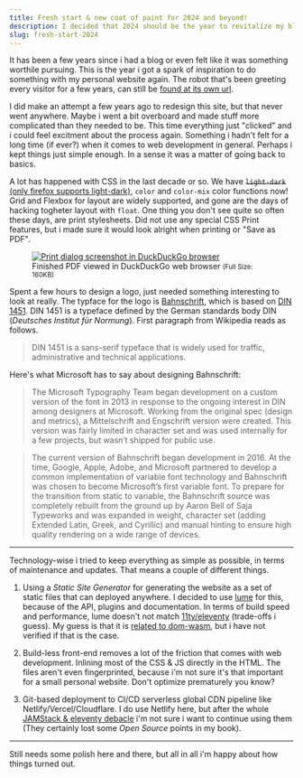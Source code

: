 ```yaml
---
title: Fresh start & new coat of paint for 2024 and beyond!
description: I decided that 2024 should be the year to revitalize my blog/website. In this blog post i describe the process of how designed and developed the new version.
slug: fresh-start-2024
---
```


It has been a few years since i had a blog or even felt like it was something
worthile pursuing. This is the year i got a spark of inspiration to do something
with my personal website again. The robot that's been greeting every visitor for
a few years, can still be [found at its own url](/robot/).

I did make an attempt a few years ago to redesign this site, but that never went
anywhere. Maybe i went a bit overboard and made stuff more complicated than they
needed to be. This time everything just "clicked" and i could feel excitment
about the process again. Something i hadn't felt for a long time (if ever?) when
it comes to web development in general. Perhaps i kept things just simple
enough. In a sense it was a matter of going back to basics.

A lot has happened with CSS in the last decade or so. We have <del>
`light-dark`</del> <ins>(only firefox supports light-dark)</ins>, `color` and
`color-mix` color functions now! Grid and Flexbox for layout are widely
supported, and gone are the days of hacking togheter layout with `float`. One
thing you don't see quite so often these days, are print stylesheets. Did not
use any special CSS Print features, but i made sure it would look alright when
printing or "Save as PDF".

<figure>
<a href="/media/2024-02-08-print-dialog.avif">
<img src="/media/2024-02-08-print-dialog-thumbnail.avif" alt="Print dialog screenshot in DuckDuckGo browser">
</a>
<figcaption>
Finished PDF viewed in DuckDuckGo web browser <small>(Full Size: 160KB)</small>
</figcaption>
</figure>

Spent a few hours to design a logo, just needed something interesting to look at
really. The typface for the logo is
[Bahnschrift](https://learn.microsoft.com/en-us/typography/font-list/bahnschrift),
which is based on [DIN 1451](https://en.wikipedia.org/wiki/DIN_1451). DIN 1451
is a typeface defined by the German standards body DIN (_Deutsches Institut für
Normung_). First paragraph from Wikipedia reads as follows.

> DIN 1451 is a sans-serif typeface that is widely used for traffic,
> administrative and technical applications.

Here's what Microsoft has to say about designing Bahnschrift:

> The Microsoft Typography Team began development on a custom version of the
> font in 2013 in response to the ongoing interest in DIN among designers at
> Microsoft. Working from the original spec (design and metrics), a
> Mittelschrift and Engschrift version were created. This version was fairly
> limited in character set and was used internally for a few projects, but
> wasn’t shipped for public use.

> The current version of Bahnschrift began development in 2016. At the time,
> Google, Apple, Adobe, and Microsoft partnered to develop a common
> implementation of variable font technology and Bahnschrift was chosen to
> become Microsoft’s first variable font. To prepare for the transition from
> static to variable, the Bahnschrift source was completely rebuilt from the
> ground up by Aaron Bell of Saja Typeworks and was expanded in weight,
> character set (adding Extended Latin, Greek, and Cyrillic) and manual hinting
> to ensure high quality rendering on a wide range of devices.

---

Technology-wise i tried to keep everything as simple as possible, in terms of
maintenance and updates. That means a couple of different things.

1. Using a _Static Site Generator_ for generating the website as a set of static
   files that can deployed anywhere. I decided to use [lume](https://lume.land)
   for this, because of the API, plugins and documentation. In terms of build
   speed and performance, lume doesn't not match
   [11ty/eleventy](https://11ty.dev) (trade-offs i guess). My guess is that it
   is
   [related to dom-wasm](https://docs.deno.com/runtime/manual/advanced/jsx_dom/deno_dom#faster-startup),
   but i have not verified if that is the case.

2. Build-less front-end removes a lot of the friction that comes with web
   development. Inlining most of the CSS & JS directly in the HTML. The files
   aren't even fingerprinted, because i'm not sure it's that important for a
   small personal website. Don't optimize prematurely you know?

3. Git-based deployment to CI/CD serverless global CDN pipeline like
   Netlify/Vercel/Cloudflare. I do use Netlify here, but after the whole
   [JAMStack & eleventy debacle](https://www.zachleat.com/web/netlify-and-nextjs/)
   i'm not sure i want to continue using them (They certainly lost some _Open
   Source_ points in my book).

---

Still needs some polish here and there, but all in all i'm happy about how
things turned out.
